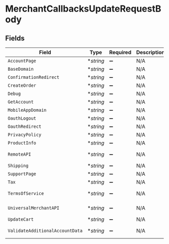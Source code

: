 # MerchantCallbacksUpdateRequestBody


## Fields

| Field                                         | Type                                          | Required                                      | Description                                   | Example                                       |
| --------------------------------------------- | --------------------------------------------- | --------------------------------------------- | --------------------------------------------- | --------------------------------------------- |
| `AccountPage`                                 | **string*                                     | :heavy_minus_sign:                            | N/A                                           | https://www.example.com/account               |
| `BaseDomain`                                  | **string*                                     | :heavy_minus_sign:                            | N/A                                           | https://www.example.com/                      |
| `ConfirmationRedirect`                        | **string*                                     | :heavy_minus_sign:                            | N/A                                           | https://www.example.com/bolt/redirect         |
| `CreateOrder`                                 | **string*                                     | :heavy_minus_sign:                            | N/A                                           | https://www.example.com/bolt/order            |
| `Debug`                                       | **string*                                     | :heavy_minus_sign:                            | N/A                                           | https://www.example.com/bolt/debug            |
| `GetAccount`                                  | **string*                                     | :heavy_minus_sign:                            | N/A                                           | https://www.example.com/bolt/account          |
| `MobileAppDomain`                             | **string*                                     | :heavy_minus_sign:                            | N/A                                           | https://m.example.com/                        |
| `OauthLogout`                                 | **string*                                     | :heavy_minus_sign:                            | N/A                                           | https://www.example.com/bolt/logout           |
| `OauthRedirect`                               | **string*                                     | :heavy_minus_sign:                            | N/A                                           | https://www.example.com/bolt/oauth            |
| `PrivacyPolicy`                               | **string*                                     | :heavy_minus_sign:                            | N/A                                           | https://www.example.com/privacy-policy        |
| `ProductInfo`                                 | **string*                                     | :heavy_minus_sign:                            | N/A                                           | https://www.example.com/bolt/product          |
| `RemoteAPI`                                   | **string*                                     | :heavy_minus_sign:                            | N/A                                           | https://www.example.com/bolt/remote-api       |
| `Shipping`                                    | **string*                                     | :heavy_minus_sign:                            | N/A                                           | https://www.example.com/bolt/shipping         |
| `SupportPage`                                 | **string*                                     | :heavy_minus_sign:                            | N/A                                           | https://www.example.com/help                  |
| `Tax`                                         | **string*                                     | :heavy_minus_sign:                            | N/A                                           | https://www.example.com/bolt/tax              |
| `TermsOfService`                              | **string*                                     | :heavy_minus_sign:                            | N/A                                           | https://www.example.com/terms-of-service      |
| `UniversalMerchantAPI`                        | **string*                                     | :heavy_minus_sign:                            | N/A                                           | https://www.example.com/bolt/merchant-api     |
| `UpdateCart`                                  | **string*                                     | :heavy_minus_sign:                            | N/A                                           | https://www.example.com/bolt/cart             |
| `ValidateAdditionalAccountData`               | **string*                                     | :heavy_minus_sign:                            | N/A                                           | https://www.example.com/bolt/validate-account |